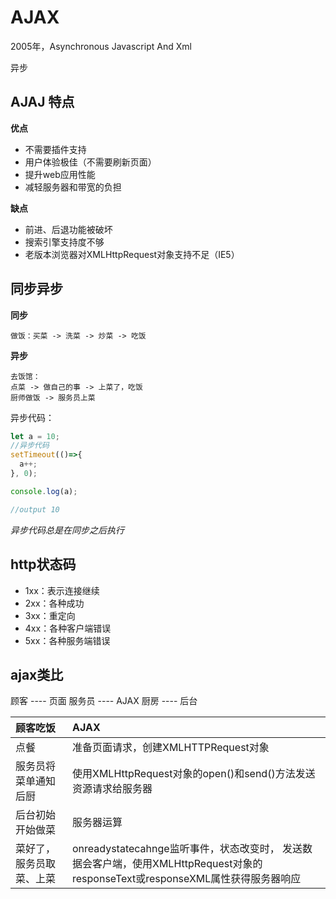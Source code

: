 # AJAX

2005年，Asynchronous Javascript And Xml

异步

## AJAJ 特点

**优点**

- 不需要插件支持
- 用户体验极佳（不需要刷新页面）
- 提升web应用性能
- 减轻服务器和带宽的负担

**缺点**

- 前进、后退功能被破坏
- 搜索引擎支持度不够
- 老版本浏览器对XMLHttpRequest对象支持不足（IE5）

## 同步异步

**同步**

```
做饭：买菜 -> 洗菜 -> 炒菜 -> 吃饭
```
**异步**

```
去饭馆：
点菜 -> 做自己的事 -> 上菜了，吃饭
厨师做饭 -> 服务员上菜
```

异步代码：

```js
let a = 10;
//异步代码
setTimeout(()=>{
  a++;
}, 0);

console.log(a);

//output 10
```

*异步代码总是在同步之后执行*

## http状态码

- 1xx：表示连接继续
- 2xx：各种成功
- 3xx：重定向
- 4xx：各种客户端错误
- 5xx：各种服务端错误


## ajax类比


顾客 ---- 页面
服务员 ---- AJAX
厨房 ---- 后台


| 顾客吃饭                 | AJAX                                                                                                                           |
|:------------------------ |:------------------------------------------------------------------------------------------------------------------------------ |
| 点餐                     | 准备页面请求，创建XMLHTTPRequest对象                                                                                           |
| 服务员将菜单通知后厨     | 使用XMLHttpRequest对象的open()和send()方法发送资源请求给服务器                                                                 |
| 后台初始开始做菜         | 服务器运算                                                                                                                     |
| 菜好了，服务员取菜、上菜 | onreadystatecahnge监听事件，状态改变时， 发送数据会客户端，使用XMLHttpRequest对象的responseText或responseXML属性获得服务器响应 |

